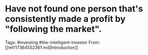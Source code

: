# Have not found one person that's consistently made a profit by "following the market".


Tags: #investing #the-intelligent-investor
From: [[ref/17364552361.md|Introduction]]